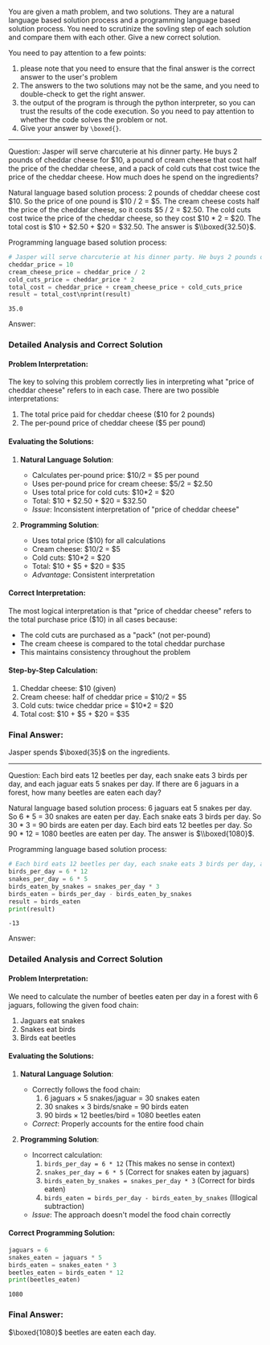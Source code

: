 You are given a math problem, and two solutions. They are a natural language based solution process and a programming language based solution process. You need to scrutinize the sovling step of each solution and compare them with each other. Give a new correct solution.

You need to pay attention to a few points:
1. please note that you need to ensure that the final answer is the correct answer to the user's problem
2. The answers to the two solutions may not be the same, and you need to double-check to get the right answer.
3. the output of the program is through the python interpreter, so you can trust the results of the code execution. So you need to pay attention to whether the code solves the problem or not.
4. Give your answer by `\boxed{}`.

---

Question: Jasper will serve charcuterie at his dinner party. He buys 2 pounds of cheddar cheese for $10, a pound of cream cheese that cost half the price of the cheddar cheese, and a pack of cold cuts that cost twice the price of the cheddar cheese. How much does he spend on the ingredients?

Natural language based solution process:
2 pounds of cheddar cheese cost $10. So the price of one pound is $10 / 2 = $5. The cream cheese costs half the price of the cheddar cheese, so it costs $5 / 2 = $2.50. The cold cuts cost twice the price of the cheddar cheese, so they cost $10 * 2 = $20. The total cost is $10 + $2.50 + $20 = $32.50. The answer is $\\boxed{32.50}$.

Programming language based solution process:
```python
# Jasper will serve charcuterie at his dinner party. He buys 2 pounds of cheddar cheese for $10, a pound of cream cheese that cost half the price of the cheddar cheese, and a pack of cold cuts that cost twice the price of the cheddar cheese. How much does he spend on the ingredients?
cheddar_price = 10
cream_cheese_price = cheddar_price / 2
cold_cuts_price = cheddar_price * 2
total_cost = cheddar_price + cream_cheese_price + cold_cuts_price
result = total_cost\nprint(result)
```
```output
35.0
```

Answer:
### Detailed Analysis and Correct Solution

#### Problem Interpretation:
The key to solving this problem correctly lies in interpreting what "price of cheddar cheese" refers to in each case. There are two possible interpretations:
1. The total price paid for cheddar cheese ($10 for 2 pounds)
2. The per-pound price of cheddar cheese ($5 per pound)

#### Evaluating the Solutions:

1. **Natural Language Solution**:
   - Calculates per-pound price: $10/2 = $5 per pound
   - Uses per-pound price for cream cheese: $5/2 = $2.50
   - Uses total price for cold cuts: $10*2 = $20
   - Total: $10 + $2.50 + $20 = $32.50
   - *Issue*: Inconsistent interpretation of "price of cheddar cheese"

2. **Programming Solution**:
   - Uses total price ($10) for all calculations
   - Cream cheese: $10/2 = $5
   - Cold cuts: $10*2 = $20
   - Total: $10 + $5 + $20 = $35
   - *Advantage*: Consistent interpretation

#### Correct Interpretation:
The most logical interpretation is that "price of cheddar cheese" refers to the total purchase price ($10) in all cases because:
- The cold cuts are purchased as a "pack" (not per-pound)
- The cream cheese is compared to the total cheddar purchase
- This maintains consistency throughout the problem

#### Step-by-Step Calculation:
1. Cheddar cheese: $10 (given)
2. Cream cheese: half of cheddar price = $10/2 = $5
3. Cold cuts: twice cheddar price = $10*2 = $20
4. Total cost: $10 + $5 + $20 = $35


### Final Answer:
Jasper spends $\boxed{35}$ on the ingredients.

---

Question: Each bird eats 12 beetles per day, each snake eats 3 birds per day, and each jaguar eats 5 snakes per day. If there are 6 jaguars in a forest, how many beetles are eaten each day?

Natural language based solution process:
6 jaguars eat 5 snakes per day. So 6 * 5 = 30 snakes are eaten per day. Each snake eats 3 birds per day. So 30 * 3 = 90 birds are eaten per day. Each bird eats 12 beetles per day. So 90 * 12 = 1080 beetles are eaten per day. The answer is $\\boxed{1080}$.

Programming language based solution process:
```python
# Each bird eats 12 beetles per day, each snake eats 3 birds per day, and each jaguar eats 5 snakes per day. If there are 6 jaguars in a forest, how many beetles are eaten each day?
birds_per_day = 6 * 12
snakes_per_day = 6 * 5
birds_eaten_by_snakes = snakes_per_day * 3
birds_eaten = birds_per_day - birds_eaten_by_snakes
result = birds_eaten
print(result)
```
```output
-13
```

Answer: 
### Detailed Analysis and Correct Solution

#### Problem Interpretation:
We need to calculate the number of beetles eaten per day in a forest with 6 jaguars, following the given food chain:
1. Jaguars eat snakes
2. Snakes eat birds
3. Birds eat beetles

#### Evaluating the Solutions:

1. **Natural Language Solution**:
   - Correctly follows the food chain:
     1. 6 jaguars × 5 snakes/jaguar = 30 snakes eaten
     2. 30 snakes × 3 birds/snake = 90 birds eaten
     3. 90 birds × 12 beetles/bird = 1080 beetles eaten
   - *Correct*: Properly accounts for the entire food chain

2. **Programming Solution**:
   - Incorrect calculation:
     1. `birds_per_day = 6 * 12` (This makes no sense in context)
     2. `snakes_per_day = 6 * 5` (Correct for snakes eaten by jaguars)
     3. `birds_eaten_by_snakes = snakes_per_day * 3` (Correct for birds eaten)
     4. `birds_eaten = birds_per_day - birds_eaten_by_snakes` (Illogical subtraction)
   - *Issue*: The approach doesn't model the food chain correctly

#### Correct Programming Solution:

```python
jaguars = 6
snakes_eaten = jaguars * 5
birds_eaten = snakes_eaten * 3
beetles_eaten = birds_eaten * 12
print(beetles_eaten)
```
```output
1080
```

### Final Answer:
$\boxed{1080}$ beetles are eaten each day.